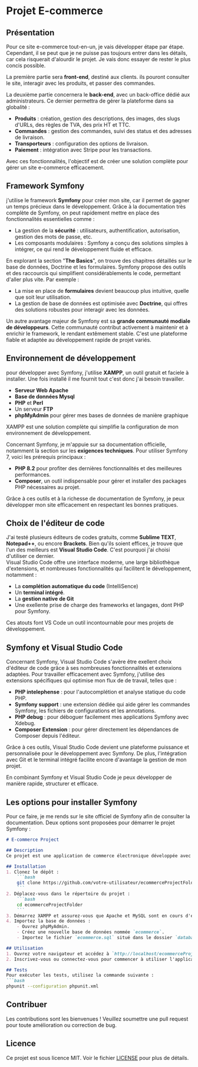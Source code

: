# Projet E-commerce

## Présentation

Pour ce site e-commerce tout-en-un, je vais développer étape par étape. Cependant, il se peut que je ne puisse pas toujours entrer dans les détails, car cela risquerait d'alourdir le projet. Je vais donc essayer de rester le plus concis possible.

La première partie sera **front-end**, destiné aux clients. ils pouront consulter le site, interagir avec les produits, et passer des commandes.

La deuxième partie concernera le **back-end**, avec un back-office dédié aux administrateurs. Ce dernier permettra de gérer la plateforme dans sa globalité :

- **Produits** : création, gestion des descriptions, des images, des slugs d'URLs, des règles de TVA, des prix HT et TTC.
- **Commandes** : gestion des commandes, suivi des status et des adresses de livraison.
- **Transporteurs** : configuration des options de livraison.
- **Paiement** : intégration avec Stripe pour les transactions.

Avec ces fonctionnalités, l'objectif est de créer une solution complète pour gérer un site e-commerce efficacement.

## Framework Symfony

j'utilise le framework **Symfony** pour créer mon site, car il permet de gagner un temps précieux dans le développement. Grâce à la documentation très complète de Symfony, on peut rapidement mettre en place des fonctionnalités essentielles comme :

- La gestion de la **sécurité** : utilisateurs, authentification, autorisation, gestion des mots de passe, etc.
- Les composants modulaires : Symfony a conçu des solutions simples à intégrer, ce qui rend le développement fluide et efficace.

En explorant la section "**The Basics**", on trouve des chapitres détaillés sur le base de données, Doctrine et les formulaires. Symfony propose des outils et des raccourcis qui simplifient considérablements le code, permettant d'aller plus vite. Par exemple :

- La mise en place de **formulaires** devient beaucoup plus intuitive, quelle que soit leur utilisation.
- La gestion de base de données est optimisée avec **Doctrine**, qui offres des solutions robustes pour interagir avec les données.

Un autre avantage majeur de Symfony est sa **grande communauté modiale de développeurs**. Cette communauté contribut activement à maintenir et à enrichir le framework, le rendant extêmement stable. C'est une plateforme fiable et adaptée au développement rapide de projet variés.

## Environnement de développement  

pour développer avec Symfony, j'utilise **XAMPP**, un outil gratuit et faciele à installer. Une fois installé il me fournit tout c'est donc j'ai besoin travailler.

- **Serveur Web Apache**
- **Base de données Mysql**
- **PHP** et **Perl**
- Un serveur **FTP**
- **phpMyAdmin** pour gérer mes bases de données de manière graphique

XAMPP est une solution complète qui simplifie la configuration de mon environnement de développement.

Concernant Symfony, je m'appuie sur sa documentation officielle, notamment la section sur les **exigences techniques**. Pour utiliser Symfony 7, voici les prérequis principaux :

- **PHP 8.2** pour profiter des dernières fonctionnalités et des meilleures performances.
- **Composer**, un outil indispensable pour gérer et installer des packages PHP nécessaires au projet.

Grâce à ces outils et à la richesse de documentation de Symfony, je peux développer mon site efficacement en respectant les bonnes pratiques.

## Choix de l'éditeur de code

J'ai testé plusieurs éditeurs de codes gratuits, comme **Sublime TEXT**, **Notepad++**, ou encore **Brackets**. Bien qu'ils soient effices, je trouve que l'un des meilleurs est **Visual Studio Code**. C'est pourquoi j'ai choisi d'utiliser ce dernier.  
Visual Studio Code offre une interface moderne, une large bibliothèque d'extensions, et nombreuses fonctionnalités qui facilitent le développement, notamment :  

- La **complétion automatique du code** (IntelliSence)
- Un **terminal intégré**.
- La **gestion native de Git**
- Une exellente prise de charge des frameworks et langages, dont PHP pour Symfony.

Ces atouts font VS Code un outil incontournable pour mes projets de développement.

## Symfony et Visual Studio Code

Concernant Symfony, Visual Studio Code s'avère être exellent choix d'éditeur de code grâce à ses nombreuses fonctionnalités et extenxions adaptées. Pour travailler efficacement avec Symfony, j'utilise des extensions spécifiques qui optimise mon flux de de travail, telles que :  

- **PHP intelephense** : pour l'autocomplétion et analyse statique du code PHP.
- **Symfony support** : une extension dédiée qui aide gérer les commandes Symfony, les fichiers de configurations et les annotations.
- **PHP debug** : pour déboguer facilement mes applications Symfony avec Xdebug.
- **Composer Extension** : pour gérer directement les dépendances de Composer depuis l'éditeur.  

Grâce à ces outils, Visual Studio Code devient une plateforme puissance et personnalisée pour le développement avec Symfony. De plus, l'intégration avec Git et le terminal intégré facilite encore d'avantage la gestion de mon projet.  

En combinant Symfony et Visual Studio Code je peux développer de manière rapide, structurer et efficace.   

## Les options pour installer Symfony  

Pour ce faire, je me rends sur le site officiel de Symfony afin de consulter la documentation. Deux options sont proposées pour démarrer le projet Symfony :









```markdown
# E-commerce Project

## Description
Ce projet est une application de commerce électronique développée avec XAMPP. Il permet aux utilisateurs de parcourir les produits, de les ajouter au panier et de passer des commandes.

## Installation
1. Clonez le dépôt :
    ```bash
    git clone https://github.com/votre-utilisateur/ecommerceProjectFolder.git
    ```
2. Déplacez-vous dans le répertoire du projet :
    ```bash
    cd ecommerceProjectFolder
    ```
3. Démarrez XAMPP et assurez-vous que Apache et MySQL sont en cours d'exécution.
4. Importez la base de données :
    - Ouvrez phpMyAdmin.
    - Créez une nouvelle base de données nommée `ecommerce`.
    - Importez le fichier `ecommerce.sql` situé dans le dossier `database`.

## Utilisation
1. Ouvrez votre navigateur et accédez à `http://localhost/ecommerceProjectFolder`.
2. Inscrivez-vous ou connectez-vous pour commencer à utiliser l'application.

## Tests
Pour exécuter les tests, utilisez la commande suivante :
```bash
phpunit --configuration phpunit.xml
```

## Contribuer
Les contributions sont les bienvenues ! Veuillez soumettre une pull request pour toute amélioration ou correction de bug.

## Licence
Ce projet est sous licence MIT. Voir le fichier [LICENSE](LICENSE) pour plus de détails.
```